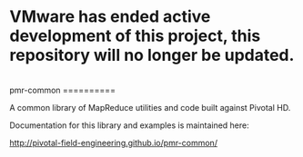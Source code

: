 <h1> VMware has ended active development of this project, this repository will no longer be updated.</h1><br>pmr-common
==========

A common library of MapReduce utilities and code built against Pivotal HD.

Documentation for this library and examples is maintained here:

http://pivotal-field-engineering.github.io/pmr-common/

